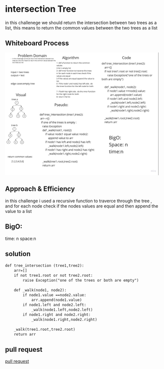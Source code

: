 # intersection Tree 
in this challenege we should return the intersection between two trees as a list, this means to return the common values between the two trees as a list



## Whiteboard Process
![whiteboard](../data_structures_and_algorithms/assessts/tree_intersection.jpg)



## Approach & Efficiency
in this challenge i used a recursive function to traverce through the tree , and for each node check if the nodes values are equal and then append the value to a list
## BigO: 
time: n
space:n

## solution
```
def tree_intersection (tree1,tree2):
    arr=[]
    if not tree1.root or not tree2.root:
        raise Exception("one of the trees or both are empty")
    
    def _walk(node1, node2):
        if node1.value ==node2.value:
            arr.append(node1.value)
        if node1.left and node2.left:
            _walk(node1.left,node2.left)
        if node1.right and node2.right:
            _walk(node1.right,node2.right)
    
    _walk(tree1.root,tree2.root)
    return arr
```

## pull request
[pull request]()

